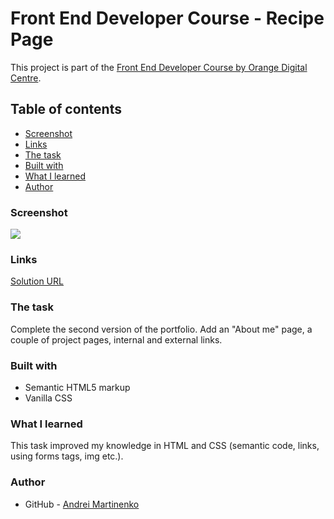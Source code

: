 # Front End Developer Course - Recipe Page

This project is part of the [Front End Developer Course by Orange Digital Centre](https://digitalcenter.orange.md/).

## Table of contents
- [Screenshot](#screenshot)
- [Links](#links)
- [The task](#the-task)
- [Built with](#built-with)
- [What I learned](#what-i-learned)
- [Author](#author)

### Screenshot

![](/images/Screenshot.png)

### Links

[Solution URL](https://axinitm.github.io/ODC-Portfolio-v2/)

### The task

Complete the second version of the portfolio. 
Add an "About me" page, a couple of project pages, internal and external links.

### Built with

- Semantic HTML5 markup
- Vanilla CSS


### What I learned

This task improved my knowledge in HTML and CSS (semantic code, links, using forms tags, img etc.).

### Author

- GitHub - [Andrei Martinenko](https://github.com/AxinitM)
